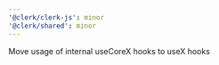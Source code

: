 ```yaml
---
'@clerk/clerk-js': minor
'@clerk/shared': minor
---
```


Move usage of internal useCoreX hooks to useX hooks
